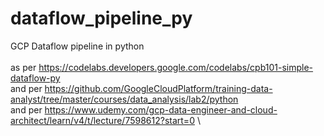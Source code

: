 # dataflow_pipeline_py
GCP Dataflow pipeline in python \
\
as per https://codelabs.developers.google.com/codelabs/cpb101-simple-dataflow-py \
and per https://github.com/GoogleCloudPlatform/training-data-analyst/tree/master/courses/data_analysis/lab2/python \
and per https://www.udemy.com/gcp-data-engineer-and-cloud-architect/learn/v4/t/lecture/7598612?start=0 \
